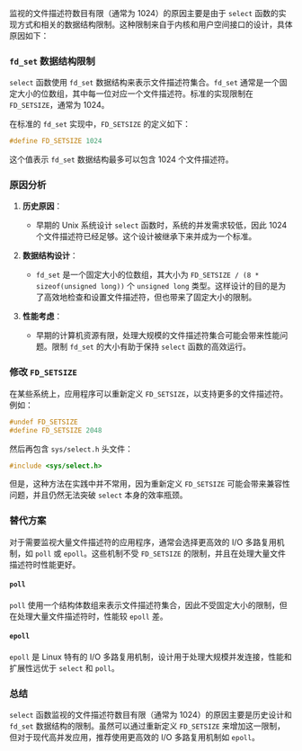 监视的文件描述符数目有限（通常为 1024）的原因主要是由于 `select` 函数的实现方式和相关的数据结构限制。这种限制来自于内核和用户空间接口的设计，具体原因如下：

### `fd_set` 数据结构限制

`select` 函数使用 `fd_set` 数据结构来表示文件描述符集合。`fd_set` 通常是一个固定大小的位数组，其中每一位对应一个文件描述符。标准的实现限制在 `FD_SETSIZE`，通常为 1024。

在标准的 `fd_set` 实现中，`FD_SETSIZE` 的定义如下：

```c
#define FD_SETSIZE 1024
```

这个值表示 `fd_set` 数据结构最多可以包含 1024 个文件描述符。

### 原因分析

1. **历史原因**：
   - 早期的 Unix 系统设计 `select` 函数时，系统的并发需求较低，因此 1024 个文件描述符已经足够。这个设计被继承下来并成为一个标准。

2. **数据结构设计**：
   - `fd_set` 是一个固定大小的位数组，其大小为 `FD_SETSIZE / (8 * sizeof(unsigned long))` 个 `unsigned long` 类型。这样设计的目的是为了高效地检查和设置文件描述符，但也带来了固定大小的限制。

3. **性能考虑**：
   - 早期的计算机资源有限，处理大规模的文件描述符集合可能会带来性能问题。限制 `fd_set` 的大小有助于保持 `select` 函数的高效运行。

### 修改 `FD_SETSIZE`

在某些系统上，应用程序可以重新定义 `FD_SETSIZE`，以支持更多的文件描述符。例如：

```c
#undef FD_SETSIZE
#define FD_SETSIZE 2048
```

然后再包含 `sys/select.h` 头文件：

```c
#include <sys/select.h>
```

但是，这种方法在实践中并不常用，因为重新定义 `FD_SETSIZE` 可能会带来兼容性问题，并且仍然无法突破 `select` 本身的效率瓶颈。

### 替代方案

对于需要监视大量文件描述符的应用程序，通常会选择更高效的 I/O 多路复用机制，如 `poll` 或 `epoll`。这些机制不受 `FD_SETSIZE` 的限制，并且在处理大量文件描述符时性能更好。

#### `poll`

`poll` 使用一个结构体数组来表示文件描述符集合，因此不受固定大小的限制，但在处理大量文件描述符时，性能较 `epoll` 差。

#### `epoll`

`epoll` 是 Linux 特有的 I/O 多路复用机制，设计用于处理大规模并发连接，性能和扩展性远优于 `select` 和 `poll`。

### 总结

`select` 函数监视的文件描述符数目有限（通常为 1024）的原因主要是历史设计和 `fd_set` 数据结构的限制。虽然可以通过重新定义 `FD_SETSIZE` 来增加这一限制，但对于现代高并发应用，推荐使用更高效的 I/O 多路复用机制如 `epoll`。
